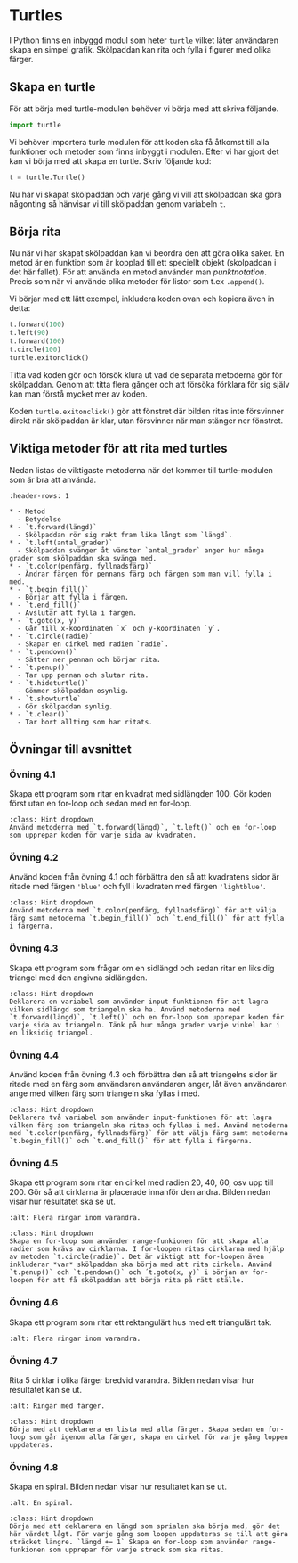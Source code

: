# Turtles
I Python finns en inbyggd modul som heter `turtle` vilket låter användaren skapa en simpel grafik. Skölpaddan kan rita och fylla i figurer med olika färger.

## Skapa en turtle
För att börja med turtle-modulen behöver vi börja med att skriva följande.

```python
import turtle
```

Vi behöver importera turle modulen för att koden ska få åtkomst till alla funktioner och metoder som finns inbyggt i modulen. Efter vi har gjort det kan vi börja med att skapa en turtle. Skriv följande kod:

```python
t = turtle.Turtle()
```

Nu har vi skapat skölpaddan och varje gång vi vill att skölpaddan ska göra någonting så hänvisar vi till skölpaddan genom variabeln `t`. 

## Börja rita

Nu när vi har skapat skölpaddan kan vi beordra den att göra olika saker. En metod är en funktion som är kopplad till ett speciellt objekt (skolpaddan i det här fallet). För att använda en metod använder man *punktnotation*. Precis som när vi använde olika metoder för listor som t.ex `.append()`.

Vi börjar med ett lätt exempel, inkludera koden ovan och kopiera även in detta:

```python
t.forward(100)
t.left(90)
t.forward(100)
t.circle(100)
turtle.exitonclick()
```

Titta vad koden gör och försök klura ut vad de separata metoderna gör för skölpaddan. Genom att titta flera gånger och att försöka förklara för sig själv kan man förstå mycket mer av koden.

Koden `turtle.exitonclick()` gör att fönstret där bilden ritas inte försvinner direkt när skölpaddan är klar, utan försvinner när man stänger ner fönstret.

## Viktiga metoder för att rita med turtles

Nedan listas de viktigaste metoderna när det kommer till turtle-modulen som är bra att använda. 

```{list-table}
:header-rows: 1

* - Metod
  - Betydelse
* - `t.forward(längd)`
  - Skölpaddan rör sig rakt fram lika långt som `längd`.
* - `t.left(antal_grader)`
  - Skölpaddan svänger åt vänster `antal_grader` anger hur många grader som skölpaddan ska svänga med.
* - `t.color(penfärg, fyllnadsfärg)`
  - Ändrar färgen för pennans färg och färgen som man vill fylla i med.
* - `t.begin_fill()`
  - Börjar att fylla i färgen.
* - `t.end_fill()`
  - Avslutar att fylla i färgen.
* - `t.goto(x, y)`
  - Går till x-koordinaten `x` och y-koordinaten `y`.
* - `t.circle(radie)`
  - Skapar en cirkel med radien `radie`.
* - `t.pendown()`
  - Sätter ner pennan och börjar rita.
* - `t.penup()`
  - Tar upp pennan och slutar rita.
* - `t.hideturtle()`
  - Gömmer skölpaddan osynlig.
* - `t.showturtle`
  - Gör skölpaddan synlig.
* - `t.clear()`
  - Tar bort allting som har ritats.
```

## Övningar till avsnittet

<!-- start-övningar -->
### Övning 4.1
Skapa ett program som ritar en kvadrat med sidlängden 100. Gör koden först utan en for-loop och sedan med en for-loop.

```{admonition} Tips
:class: Hint dropdown
Använd metoderna med `t.forward(längd)`, `t.left()` och en for-loop som upprepar koden för varje sida av kvadraten.
```

### Övning 4.2
Använd koden från övning 4.1 och förbättra den så att kvadratens sidor är ritade med färgen `'blue'` och fyll i kvadraten med färgen `'lightblue'`.

```{admonition} Tips
:class: Hint dropdown
Använd metoderna med `t.color(penfärg, fyllnadsfärg)` för att välja färg samt metoderna `t.begin_fill()` och `t.end_fill()` för att fylla i färgerna.
```

### Övning 4.3
Skapa ett program som frågar om en sidlängd och sedan ritar en liksidig triangel med den angivna sidlängden.

```{admonition} Tips
:class: Hint dropdown
Deklarera en variabel som använder input-funktionen för att lagra vilken sidlängd som triangeln ska ha. Använd metoderna med `t.forward(längd)`, `t.left()` och en for-loop som upprepar koden för varje sida av triangeln. Tänk på hur många grader varje vinkel har i en liksidig triangel.
```

### Övning 4.4
Använd koden från övning 4.3 och förbättra den så att triangelns sidor är ritade med en färg som användaren användaren anger, låt även användaren ange med vilken färg som triangeln ska fyllas i med.

```{admonition} Tips
:class: Hint dropdown
Deklarera två variabel som använder input-funktionen för att lagra vilken färg som triangeln ska ritas och fyllas i med. Använd metoderna med `t.color(penfärg, fyllnadsfärg)` för att välja färg samt metoderna `t.begin_fill()` och `t.end_fill()` för att fylla i färgerna.
```

### Övning 4.5
Skapa ett program som ritar en cirkel med radien 20, 40, 60, osv upp till 200. Gör så att cirklarna är placerade innanför den andra. Bilden nedan visar hur resultatet ska se ut.

```{image} img/turtleRings.PNG
:alt: Flera ringar inom varandra.
```

```{admonition} Tips
:class: Hint dropdown
Skapa en for-loop som använder range-funkionen för att skapa alla radier som krävs av cirklarna. I for-loopen ritas cirklarna med hjälp av metoden `t.circle(radie)`. Det är viktigt att for-loopen även inkluderar *var* skölpaddan ska börja med att rita cirkeln. Använd `t.penup()` och `t.pendown()` och ´t.goto(x, y)` i början av for-loopen för att få skölpaddan att börja rita på rätt ställe.
```

### Övning 4.6
Skapa ett program som ritar ett rektangulärt hus med ett triangulärt tak.

```{image} img/turtleHouse.PNG
:alt: Flera ringar inom varandra.
```

### Övning 4.7
Rita 5 cirklar i olika färger bredvid varandra. Bilden nedan visar hur resultatet kan se ut.

```{image} img/turtleColorrings.PNG
:alt: Ringar med färger.
```

```{admonition} Tips
:class: Hint dropdown
Börja med att deklarera en lista med alla färger. Skapa sedan en for-loop som går igenom alla färger, skapa en cirkel för varje gång loppen uppdateras. 
```
<!-- end-övningar -->

### Övning 4.8
Skapa en spiral. Bilden nedan visar hur resultatet kan se ut.

```{image} img/turtleSpiral.PNG
:alt: En spiral.
```
```{admonition} Tips
:class: Hint dropdown
Börja med att deklarera en längd som sprialen ska börja med, gör det här värdet lågt. För varje gång som loopen uppdateras se till att göra sträcket längre. `längd += 1` Skapa en for-loop som använder range-funkionen som upprepar för varje streck som ska ritas. 
```

